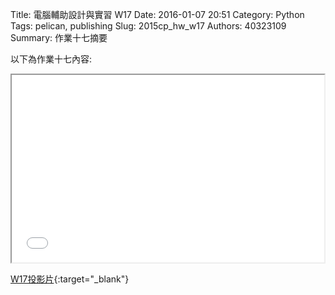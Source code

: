 Title: 電腦輔助設計與實習  W17
Date: 2016-01-07 20:51
Category: Python
Tags: pelican, publishing
Slug: 2015cp_hw_w17
Authors: 40323109
Summary: 作業十七摘要

以下為作業十七內容:

<iframe src="40323109_cp_w17.html" width="500" height="300"></iframe>

[W17投影片](40323109_cp_w17.html){:target="_blank"}
